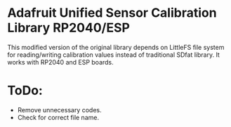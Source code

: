 # Adafruit Unified Sensor Calibration Library RP2040/ESP
This modified version of the original library depends on LittleFS file system for reading/writing calibration values instead of traditional SDfat library. It works with RP2040 and ESP boards.

# ToDo:
* Remove unnecessary codes.
* Check for correct file name.
